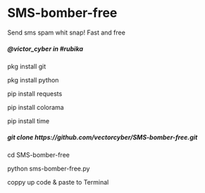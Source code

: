 # SMS-bomber-free
Send sms spam whit snap! Fast and free


<h5>@victor_cyber in #rubika</h4>

pkg install git

pkg install python

pip install requests

pip install colorama

pip install time

<h5>git clone https://github.com/vectorcyber/SMS-bomber-free.git</h5>

cd SMS-bomber-free </h5>

python sms-bomber-free.py 

coppy up code & paste to Terminal



